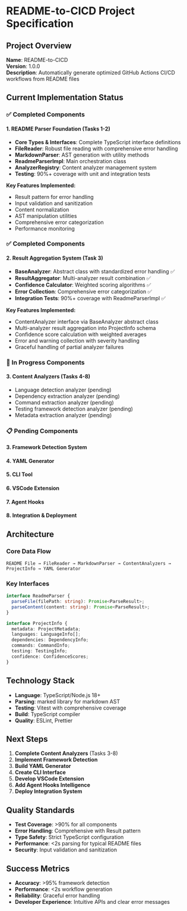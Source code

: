 # README-to-CICD Project Specification

## Project Overview

**Name**: README-to-CICD  
**Version**: 1.0.0  
**Description**: Automatically generate optimized GitHub Actions CI/CD workflows from README files

## Current Implementation Status

### ✅ Completed Components

#### 1. README Parser Foundation (Tasks 1-2)
- **Core Types & Interfaces**: Complete TypeScript interface definitions
- **FileReader**: Robust file reading with comprehensive error handling
- **MarkdownParser**: AST generation with utility methods
- **ReadmeParserImpl**: Main orchestration class
- **AnalyzerRegistry**: Content analyzer management system
- **Testing**: 90%+ coverage with unit and integration tests

**Key Features Implemented:**
- Result pattern for error handling
- Input validation and sanitization
- Content normalization
- AST manipulation utilities
- Comprehensive error categorization
- Performance monitoring

### ✅ Completed Components

#### 2. Result Aggregation System (Task 3)
- **BaseAnalyzer**: Abstract class with standardized error handling ✅
- **ResultAggregator**: Multi-analyzer result combination ✅
- **Confidence Calculator**: Weighted scoring algorithms ✅
- **Error Collection**: Comprehensive error categorization ✅
- **Integration Tests**: 90%+ coverage with ReadmeParserImpl ✅

**Key Features Implemented:**
- ContentAnalyzer interface via BaseAnalyzer abstract class
- Multi-analyzer result aggregation into ProjectInfo schema
- Confidence score calculation with weighted averages
- Error and warning collection with severity handling
- Graceful handling of partial analyzer failures

### 🚧 In Progress Components

#### 3. Content Analyzers (Tasks 4-8)
- Language detection analyzer (pending)
- Dependency extraction analyzer (pending)
- Command extraction analyzer (pending)
- Testing framework detection analyzer (pending)
- Metadata extraction analyzer (pending)

### 📋 Pending Components

#### 3. Framework Detection System
#### 4. YAML Generator
#### 5. CLI Tool
#### 6. VSCode Extension
#### 7. Agent Hooks
#### 8. Integration & Deployment

## Architecture

### Core Data Flow
```
README File → FileReader → MarkdownParser → ContentAnalyzers → ProjectInfo → YAML Generator
```

### Key Interfaces

```typescript
interface ReadmeParser {
  parseFile(filePath: string): Promise<ParseResult>;
  parseContent(content: string): Promise<ParseResult>;
}

interface ProjectInfo {
  metadata: ProjectMetadata;
  languages: LanguageInfo[];
  dependencies: DependencyInfo;
  commands: CommandInfo;
  testing: TestingInfo;
  confidence: ConfidenceScores;
}
```

## Technology Stack

- **Language**: TypeScript/Node.js 18+
- **Parsing**: marked library for markdown AST
- **Testing**: Vitest with comprehensive coverage
- **Build**: TypeScript compiler
- **Quality**: ESLint, Prettier

## Next Steps

1. **Complete Content Analyzers** (Tasks 3-8)
2. **Implement Framework Detection** 
3. **Build YAML Generator**
4. **Create CLI Interface**
5. **Develop VSCode Extension**
6. **Add Agent Hooks Intelligence**
7. **Deploy Integration System**

## Quality Standards

- **Test Coverage**: >90% for all components
- **Error Handling**: Comprehensive with Result pattern
- **Type Safety**: Strict TypeScript configuration
- **Performance**: <2s parsing for typical README files
- **Security**: Input validation and sanitization

## Success Metrics

- **Accuracy**: >95% framework detection
- **Performance**: <2s workflow generation
- **Reliability**: Graceful error handling
- **Developer Experience**: Intuitive APIs and clear error messages